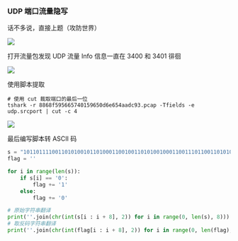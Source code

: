 ### UDP 端口流量隐写

话不多说，直接上题（攻防世界）

![](https://pic1.imgdb.cn/item/67e8fb310ba3d5a1d7e6b3ee.png)

打开流量包发现 UDP 流量 Info 信息一直在 3400 和 3401 徘徊

![](https://pic1.imgdb.cn/item/67e8fb7e0ba3d5a1d7e6b415.png)

使用脚本提取

```shell
# 使用 cut 裁取端口的最后一位
tshark -r 8868f595665740159650d6e654aadc93.pcap -Tfields -e udp.srcport | cut -c 4
```

![](https://pic1.imgdb.cn/item/67e8fc280ba3d5a1d7e6b445.png)

最后编写脚本转 ASCII 码

```python
s = "10110111100110101001011010001100100110101001000110011101100110101000110110011000"
flag = ''

for i in range(len(s)):
    if s[i] == '0':
        flag += '1'
    else:
        flag += '0'

# 原始字符串翻译
print(''.join(chr(int(s[i : i + 8], 2)) for i in range(0, len(s), 8)))
# 取反码字符串翻译
print(''.join(chr(int(flag[i : i + 8], 2)) for i in range(0, len(flag), 8)))
```

